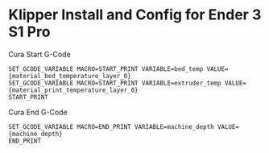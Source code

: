 # Klipper Install and Config for Ender 3 S1 Pro

Cura Start G-Code
```
SET_GCODE_VARIABLE MACRO=START_PRINT VARIABLE=bed_temp VALUE={material_bed_temperature_layer_0}
SET_GCODE_VARIABLE MACRO=START_PRINT VARIABLE=extruder_temp VALUE={material_print_temperature_layer_0}
START_PRINT
```

Cura End G-Code
```
SET_GCODE_VARIABLE MACRO=END_PRINT VARIABLE=machine_depth VALUE={machine_depth}
END_PRINT
```
